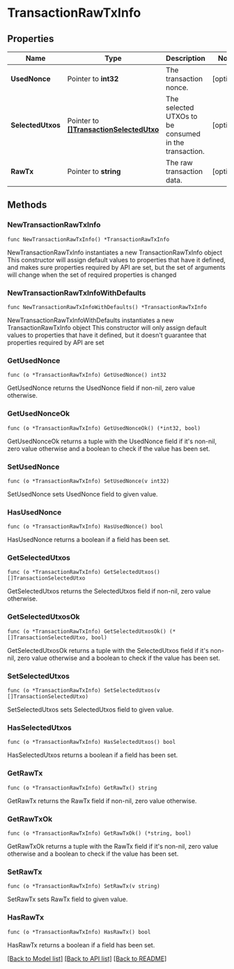 # TransactionRawTxInfo

## Properties

Name | Type | Description | Notes
------------ | ------------- | ------------- | -------------
**UsedNonce** | Pointer to **int32** | The transaction nonce. | [optional] 
**SelectedUtxos** | Pointer to [**[]TransactionSelectedUtxo**](TransactionSelectedUtxo.md) | The selected UTXOs to be consumed in the transaction. | [optional] 
**RawTx** | Pointer to **string** | The raw transaction data. | [optional] 

## Methods

### NewTransactionRawTxInfo

`func NewTransactionRawTxInfo() *TransactionRawTxInfo`

NewTransactionRawTxInfo instantiates a new TransactionRawTxInfo object
This constructor will assign default values to properties that have it defined,
and makes sure properties required by API are set, but the set of arguments
will change when the set of required properties is changed

### NewTransactionRawTxInfoWithDefaults

`func NewTransactionRawTxInfoWithDefaults() *TransactionRawTxInfo`

NewTransactionRawTxInfoWithDefaults instantiates a new TransactionRawTxInfo object
This constructor will only assign default values to properties that have it defined,
but it doesn't guarantee that properties required by API are set

### GetUsedNonce

`func (o *TransactionRawTxInfo) GetUsedNonce() int32`

GetUsedNonce returns the UsedNonce field if non-nil, zero value otherwise.

### GetUsedNonceOk

`func (o *TransactionRawTxInfo) GetUsedNonceOk() (*int32, bool)`

GetUsedNonceOk returns a tuple with the UsedNonce field if it's non-nil, zero value otherwise
and a boolean to check if the value has been set.

### SetUsedNonce

`func (o *TransactionRawTxInfo) SetUsedNonce(v int32)`

SetUsedNonce sets UsedNonce field to given value.

### HasUsedNonce

`func (o *TransactionRawTxInfo) HasUsedNonce() bool`

HasUsedNonce returns a boolean if a field has been set.

### GetSelectedUtxos

`func (o *TransactionRawTxInfo) GetSelectedUtxos() []TransactionSelectedUtxo`

GetSelectedUtxos returns the SelectedUtxos field if non-nil, zero value otherwise.

### GetSelectedUtxosOk

`func (o *TransactionRawTxInfo) GetSelectedUtxosOk() (*[]TransactionSelectedUtxo, bool)`

GetSelectedUtxosOk returns a tuple with the SelectedUtxos field if it's non-nil, zero value otherwise
and a boolean to check if the value has been set.

### SetSelectedUtxos

`func (o *TransactionRawTxInfo) SetSelectedUtxos(v []TransactionSelectedUtxo)`

SetSelectedUtxos sets SelectedUtxos field to given value.

### HasSelectedUtxos

`func (o *TransactionRawTxInfo) HasSelectedUtxos() bool`

HasSelectedUtxos returns a boolean if a field has been set.

### GetRawTx

`func (o *TransactionRawTxInfo) GetRawTx() string`

GetRawTx returns the RawTx field if non-nil, zero value otherwise.

### GetRawTxOk

`func (o *TransactionRawTxInfo) GetRawTxOk() (*string, bool)`

GetRawTxOk returns a tuple with the RawTx field if it's non-nil, zero value otherwise
and a boolean to check if the value has been set.

### SetRawTx

`func (o *TransactionRawTxInfo) SetRawTx(v string)`

SetRawTx sets RawTx field to given value.

### HasRawTx

`func (o *TransactionRawTxInfo) HasRawTx() bool`

HasRawTx returns a boolean if a field has been set.


[[Back to Model list]](../README.md#documentation-for-models) [[Back to API list]](../README.md#documentation-for-api-endpoints) [[Back to README]](../README.md)



